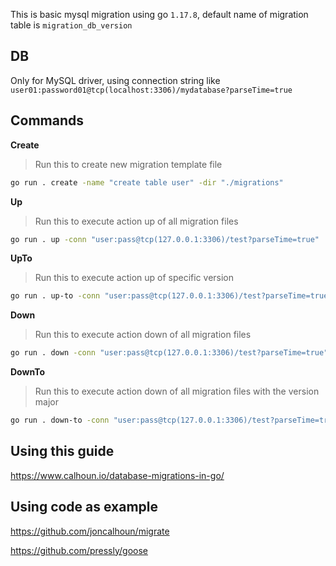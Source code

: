 This is basic mysql migration using go `1.17.8`, default name of migration table is `migration_db_version`

## DB
Only for MySQL driver, using connection string like `user01:password01@tcp(localhost:3306)/mydatabase?parseTime=true`

## Commands
**Create**
> Run this to create new migration template file
```sh
go run . create -name "create table user" -dir "./migrations"
```
**Up**
> Run this to execute action up of all migration files
```sh
go run . up -conn "user:pass@tcp(127.0.0.1:3306)/test?parseTime=true"
```
**UpTo**
> Run this to execute action up of specific version
```sh
go run . up-to -conn "user:pass@tcp(127.0.0.1:3306)/test?parseTime=true" -version "20230314185040"
```
**Down**
> Run this to execute action down of all migration files
```sh
go run . down -conn "user:pass@tcp(127.0.0.1:3306)/test?parseTime=true"
```
**DownTo**
> Run this to execute action down of all migration files with the version major
```sh
go run . down-to -conn "user:pass@tcp(127.0.0.1:3306)/test?parseTime=true" -version "20230314193200"
```

## Using this guide
https://www.calhoun.io/database-migrations-in-go/

## Using code as example
https://github.com/joncalhoun/migrate

https://github.com/pressly/goose